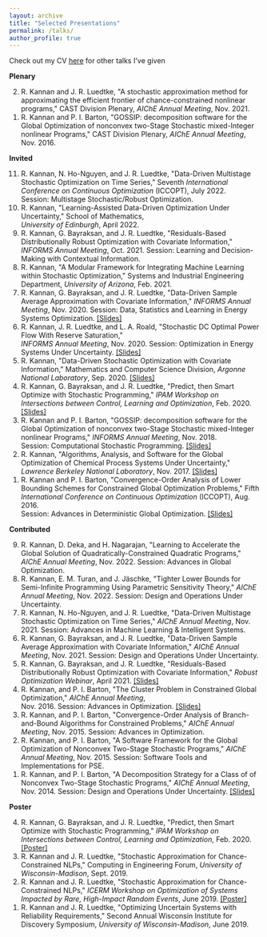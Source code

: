 ```yaml
---
layout: archive
title: "Selected Presentations"
permalink: /talks/
author_profile: true
---
```


<!-- {% if site.talkmap_link == true %}

<p style="text-decoration:underline;"><a href="/talkmap.html">See a map of all the places I've given a talk!</a></p>

{% endif %}

{% for post in site.talks reversed %}
  {% include archive-single-talk.html %}
{% endfor %} -->

Check out my CV <a href = "https://rohitkannan.github.io/files/RohitKannan_CV.pdf" target="_blank">here</a> for other talks I've given

**Plenary**

<ol reversed>
<li>R. Kannan and J. R. Luedtke, "A stochastic approximation method for approximating the efficient frontier of chance-constrained nonlinear programs," CAST Division Plenary, <i>AIChE Annual Meeting</i>, Nov. 2021.</li>
<li>R. Kannan and P. I. Barton, "GOSSIP: decomposition software for the Global Optimization of nonconvex two-Stage Stochastic mixed-Integer nonlinear Programs," CAST Division Plenary, <i>AIChE Annual Meeting</i>, Nov. 2016.</li>
</ol>


**Invited**

<ol reversed>
<li>R. Kannan, N. Ho-Nguyen, and J. R. Luedtke, "Data-Driven Multistage Stochastic Optimization on Time Series," Seventh <i>International Conference on Continuous Optimization</i> (ICCOPT), July 2022. <br/> Session: Multistage Stochastic/Robust Optimization.</li>
<li>R. Kannan, "Learning-Assisted Data-Driven Optimization Under Uncertainty," School of Mathematics, <br/> <i>University of Edinburgh</i>, April 2022.</li>
<li>R. Kannan, G. Bayraksan, and J. R. Luedtke, "Residuals-Based Distributionally Robust Optimization with Covariate Information," <i>INFORMS Annual Meeting</i>, Oct. 2021. Session: Learning and Decision-Making with Contextual Information.</li>
<li>R. Kannan, "A Modular Framework for Integrating Machine Learning within Stochastic Optimization," Systems and Industrial Engineering Department, <i>University of Arizona</i>, Feb. 2021.</li>
<li>R. Kannan, G. Bayraksan, and J. R. Luedtke, "Data-Driven Sample Average Approximation with Covariate Information," <i>INFORMS Annual Meeting</i>, Nov. 2020. Session: Data, Statistics and Learning in Energy Systems Optimization. <a href = "https://rohitkannan.github.io/presentations/Kannan_Argonne_September_2020.pdf" target="_blank">[Slides]</a></li>
<li>R. Kannan, J. R. Luedtke, and L. A. Roald, "Stochastic DC Optimal Power Flow With Reserve Saturation," <br/> <i>INFORMS Annual Meeting</i>, Nov. 2020. Session: Optimization in Energy Systems Under Uncertainty. <a href = "https://rohitkannan.github.io/presentations/Kannan_INFORMS20_SDCOPF.pdf" target="_blank">[Slides]</a></li>
<li>R. Kannan, "Data-Driven Stochastic Optimization with Covariate Information," Mathematics and Computer Science Division, <i>Argonne National Laboratory</i>, Sep. 2020. <a href = "https://rohitkannan.github.io/presentations/Kannan_Argonne_September_2020.pdf" target="_blank">[Slides]</a></li>
<li>R. Kannan, G. Bayraksan, and J. R. Luedtke, "Predict, then Smart Optimize with Stochastic Programming," <i>IPAM Workshop on Intersections between Control, Learning and Optimization</i>, Feb. 2020. <a href = "https://rohitkannan.github.io/presentations/Kannan_IPAM20_Presentation.pdf" target="_blank">[Slides]</a></li>
<li>R. Kannan and P. I. Barton, "GOSSIP: decomposition software for the Global Optimization of nonconvex two-Stage Stochastic mixed-Integer nonlinear Programs," <i>INFORMS Annual Meeting</i>, Nov. 2018. <br/> Session: Computational Stochastic Programming. <a href = "https://rohitkannan.github.io/presentations/Kannan_INFORMS18_GOSSIP.pdf" target="_blank">[Slides]</a></li>
<li>R. Kannan, "Algorithms, Analysis, and Software for the Global Optimization of Chemical Process Systems Under Uncertainty," <i>Lawrence Berkeley National Laboratory</i>, Nov. 2017. <a href = "https://rohitkannan.github.io/presentations/Kannan_LBNL17.pdf" target="_blank">[Slides]</a></li>
<li>R. Kannan and P. I. Barton, "Convergence-Order Analysis of Lower Bounding Schemes for Constrained Global Optimization Problems," Fifth <i>International Conference on Continuous Optimization</i> (ICCOPT), Aug. 2016. <br/> Session: Advances in Deterministic Global Optimization. <a href = "https://rohitkannan.github.io/presentations/Kannan_ICCOPT16_ConvergenceOrder.pdf" target="_blank">[Slides]</a></li>
</ol>


**Contributed**

<ol reversed>
<li>R. Kannan, D. Deka, and H. Nagarajan, "Learning to Accelerate the Global Solution of Quadratically-Constrained Quadratic Programs," <i>AIChE Annual Meeting</i>, Nov. 2022. Session: Advances in Global Optimization.</li>
<li>R. Kannan, E. M. Turan, and J. Jäschke, "Tighter Lower Bounds for Semi-Infinite Programming Using Parametric Sensitivity Theory," <i>AIChE Annual Meeting</i>, Nov. 2022. Session: Design and Operations Under Uncertainty.</li>
<li>R. Kannan, N. Ho-Nguyen, and J. R. Luedtke, "Data-Driven Multistage Stochastic Optimization on Time Series," <i>AIChE Annual Meeting</i>, Nov. 2021. Session: Advances in Machine Learning & Intelligent Systems.</li>
<li>R. Kannan, G. Bayraksan, and J. R. Luedtke, "Data-Driven Sample Average Approximation with Covariate Information," <i>AIChE Annual Meeting</i>, Nov. 2021. Session: Design and Operations Under Uncertainty.</li>
<li>R. Kannan, G. Bayraksan, and J. R. Luedtke, "Residuals-Based Distributionally Robust Optimization with Covariate Information," <i>Robust Optimization Webinar</i>, April 2021. <a href = "https://rohitkannan.github.io/presentations/Kannan_ROW21_ERDRO.pdf" target="_blank">[Slides]</a></li>
<li>R. Kannan, and P. I. Barton, "The Cluster Problem in Constrained Global Optimization," <i>AIChE Annual Meeting</i>, <br/> Nov. 2016. Session: Advances in Optimization. <a href = "https://rohitkannan.github.io/presentations/Kannan_AIChE16_ClusterProblem.pdf" target="_blank">[Slides]</a></li>
<li>R. Kannan, and P. I. Barton, "Convergence-Order Analysis of Branch-and-Bound Algorithms for Constrained Problems," <i>AIChE Annual Meeting</i>, Nov. 2015. Session: Advances in Optimization.</li>
<li>R. Kannan, and P. I. Barton, "A Software Framework for the Global Optimization of Nonconvex Two-Stage Stochastic Programs," <i>AIChE Annual Meeting</i>, Nov. 2015. Session: Software Tools and Implementations for PSE.</li>
<li>R. Kannan, and P. I. Barton, "A Decomposition Strategy for a Class of of Nonconvex Two-Stage Stochastic Programs," <i>AIChE Annual Meeting</i>, Nov. 2014. Session: Design and Operations Under Uncertainty. <a href = "https://rohitkannan.github.io/presentations/Kannan_AIChE14_MLR.pdf" target="_blank">[Slides]</a></li>
</ol>


**Poster**

<ol reversed>
<li>R. Kannan, G. Bayraksan, and J. R. Luedtke, "Predict, then Smart Optimize with Stochastic Programming," <i>IPAM Workshop on Intersections between Control, Learning and Optimization</i>, Feb. 2020. <a href = "https://rohitkannan.github.io/presentations/Kannan_IPAM20_DDSAA.pdf" target="_blank">[Poster]</a></li>
<li>R. Kannan and J. R. Luedtke, "Stochastic Approximation for Chance-Constrained NLPs," Computing in Engineering Forum, <i>University of Wisconsin-Madison</i>, Sept. 2019.</li>
<li>R. Kannan and J. R. Luedtke, "Stochastic Approximation for Chance-Constrained NLPs," <i>ICERM Workshop on Optimization of Systems Impacted by Rare, High-Impact Random Events</i>, June 2019. <a href = "https://rohitkannan.github.io/presentations/Kannan_ICERM19_SAforCCP.pdf" target="_blank">[Poster]</a></li>
<li>R. Kannan and J. R. Luedtke, "Optimizing Uncertain Systems with Reliability Requirements," Second Annual Wisconsin Institute for Discovery Symposium, <i>University of Wisconsin-Madison</i>, June 2019.</li>
</ol>
